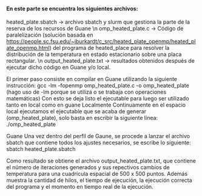 <h4>En este parte se encuentra los siguientes archivos:</h4>

heated_plate.sbatch -> archivo sbatch y slurm que gestiona la parte de la reserva de los recursos de Guane \n
omp_heated_plate.c -> Código de paralelización (solución basada en https://people.sc.fsu.edu/~jburkardt/c_src/heated_plate_openmp/heated_plate_openmp.html) del programa de heated_place para resolver la distribución de la temperatura en estado estacionario sobre una placa rectangular. \n
output_heated_plate.txt -> resultados obtenidos después de ejecutar dicho código en Guane y/o local.

El primer paso consiste en compilar en Guane utilizando la siguiente instrucción: gcc -lm -fopenmp omp_heated_plate.c -o omp_heated_plate (hago uso de -lm porque se utiliza o se trabaja con operaciones matemáticas)
Con esto se deja listo el ejecutable para luego ser utilizado tanto en local como en guane
Localmente
Continuamente en el espacio local ejecutamos el ejecutable que se acaba de generar (omp_heated_plate), solo basta en escribir la siguiente línea: ./omp_heated_plate

Guane 
Una vez dentro del perfil de Gaune, se procede a lanzar el archivo sbatch que contiene todos los ajustes necesarios, se escribe lo siguiente: sbatch heated_plate.sbatch

Como resultado se obtiene el archivo output_heated_plate.txt, que contiene el número de iteraciones generados y sus repectivos cambios de temperatura para una cuadrícula espacial de 500 x 500 puntos. Además muestra la cantidad de hilos, el tiempo de ejecución, la ejecución correcta del programa y el momento en tiempo real de la ejecución.
